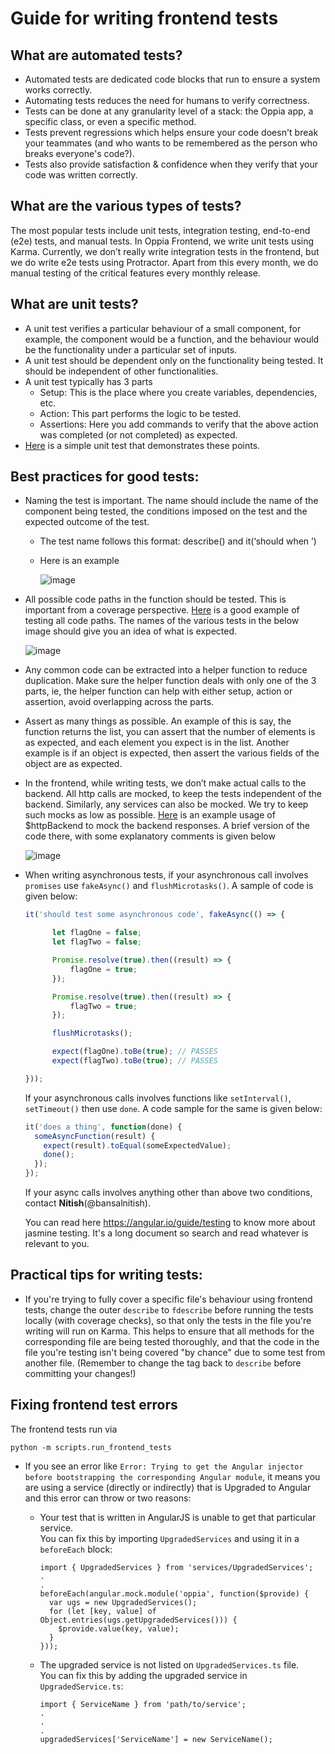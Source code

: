# Guide for writing frontend tests

## What are automated tests?
- Automated tests are dedicated code blocks that run to ensure a system works correctly.
- Automating tests reduces the need for humans to verify correctness.
- Tests can be done at any granularity level of a stack: the Oppia app, a specific class, or even a specific method.
- Tests prevent regressions which helps ensure your code doesn't break your teammates (and who wants to be remembered as the person who breaks everyone's code?).
- Tests also provide satisfaction & confidence when they verify that your code was written correctly.

## What are the various types of tests?
The most popular tests include unit tests, integration testing, end-to-end (e2e) tests, and manual tests. In Oppia Frontend, we write unit tests using Karma. Currently, we don’t really write integration tests in the frontend, but we do write e2e tests using Protractor. Apart from this every month, we do manual testing of the critical features every monthly release.

## What are unit tests?
- A unit test verifies a particular behaviour of a small component, for example, the component would be a function, and the behaviour would be the functionality under a particular set of inputs.
- A unit test should be dependent only on the functionality being tested. It should be independent of other functionalities.
- A unit test typically has 3 parts
     - Setup: This is the place where you create variables, dependencies, etc.
     - Action: This part performs the logic to be tested.
     - Assertions: Here you add commands to verify that the above action was completed (or not completed) as expected.
- [Here](https://github.com/oppia/oppia/blob/ae649aa08f1375457ec9e3c90257197b68fec7cd/core/templates/domain/skill/RubricObjectFactorySpec.ts#L28-L41) is a simple unit test that demonstrates these points.


## Best practices for good tests:
- Naming the test is important. The name should include the name of the component being tested, the conditions imposed on the test and the expected outcome of the test.
    - The test name follows this format: describe(<component name>) and it(‘should <do this action> when <this condition is imposed>’)
    - Here is an example

      ![image](https://user-images.githubusercontent.com/11898234/75883048-5da56c80-5e48-11ea-89f1-bc097e73bdef.png)

- All possible code paths in the function should be tested. This is important from a coverage perspective. [Here](https://github.com/oppia/oppia/blob/ae649aa08f1375457ec9e3c90257197b68fec7cd/core/templates/domain/objects/FractionObjectFactorySpec.ts) is a good example of testing all code paths. The names of the various tests in the below image should give you an idea of what is expected.

  ![image](https://user-images.githubusercontent.com/11898234/75883131-83cb0c80-5e48-11ea-91e8-2a36dcefd218.png)

- Any common code can be extracted into a helper function to reduce duplication. Make sure the helper function deals with only one of the 3 parts, ie, the helper function can help with either setup, action or assertion, avoid overlapping across the parts.
- Assert as many things as possible. An example of this is say, the function returns the list, you can assert that the number of elements is as expected, and each element you expect is in the list. Another example is if an object is expected, then assert the various fields of the object are as expected.
- In the frontend, while writing tests, we don’t make actual calls to the backend. All http calls are mocked, to keep the tests independent of the backend. Similarly, any services can also be mocked. We try to keep such mocks as low as possible. [Here](https://github.com/oppia/oppia/blob/ae649aa08f1375457ec9e3c90257197b68fec7cd/core/templates/domain/learner_dashboard/learner-playlist.service.spec.ts#L27) is an example usage of $httpBackend to mock the backend responses. A brief version of the code there, with some explanatory comments is given below

  ![image](https://user-images.githubusercontent.com/11898234/75883248-bb39b900-5e48-11ea-9d50-83157e8f6515.png)


- When writing asynchronous tests, if your asynchronous call involves `promises` use `fakeAsync()` and `flushMicrotasks()`. A sample of code is given below:
  ```typescript
  it('should test some asynchronous code', fakeAsync(() => {

        let flagOne = false;
        let flagTwo = false;

        Promise.resolve(true).then((result) => {
            flagOne = true;
        });

        Promise.resolve(true).then((result) => {
            flagTwo = true;
        });

        flushMicrotasks();

        expect(flagOne).toBe(true); // PASSES
        expect(flagTwo).toBe(true); // PASSES

  }));
  ```

  If your asynchronous calls involves functions like `setInterval()`, `setTimeout()` then use
  `done`. A code sample for the same is given below:

  ```typescript
  it('does a thing', function(done) {
    someAsyncFunction(result) {
      expect(result).toEqual(someExpectedValue);
      done();
    });
  });
  ```
  If your async calls involves anything other than above two conditions, contact **Nitish**(@bansalnitish).

  You can read here https://angular.io/guide/testing to know more about jasmine testing. It's a long document so
  search and read whatever is relevant to you.
## Practical tips for writing tests:
- If you're trying to fully cover a specific file's behaviour using frontend tests, change the outer `describe` to `fdescribe` before running the tests locally (with coverage checks), so that only the tests in the file you're writing will run on Karma. This helps to ensure that all methods for the corresponding file are being tested thoroughly, and that the code in the file you're testing isn't being covered "by chance" due to some test from another file. (Remember to change the tag back to `describe` before committing your changes!)

## Fixing frontend test errors
The frontend tests run via 
```
python -m scripts.run_frontend_tests
```
- If you see an error like `Error: Trying to get the Angular injector before bootstrapping the corresponding Angular module`, it means you are using a service (directly or indirectly) that is Upgraded to Angular and this error can throw or two reasons:
  - Your test that is written in AngularJS is unable to get that particular service.  
    You can fix this by importing `UpgradedServices` and using it in a `beforeEach` block:

    ```
    import { UpgradedServices } from 'services/UpgradedServices';
    .
    .
    beforeEach(angular.mock.module('oppia', function($provide) {
      var ugs = new UpgradedServices();
      for (let [key, value] of Object.entries(ugs.getUpgradedServices())) {
        $provide.value(key, value);
      }
    }));
    ```
  - The upgraded service is not listed on `UpgradedServices.ts` file.  
    You can fix this by adding the upgraded service in `UpgradedService.ts`:
    
    ```
    import { ServiceName } from 'path/to/service';
    .
    .
    .
    upgradedServices['ServiceName'] = new ServiceName();
    ```
